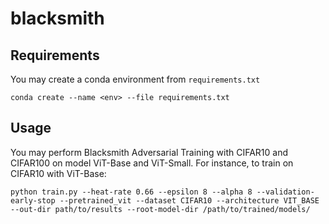 # blacksmith

## Requirements
You may create a conda environment from `requirements.txt`
```
conda create --name <env> --file requirements.txt
```
## Usage
You may perform Blacksmith Adversarial Training with CIFAR10 and CIFAR100 on model ViT-Base and ViT-Small. For instance, to train on CIFAR10 with ViT-Base:
```
python train.py --heat-rate 0.66 --epsilon 8 --alpha 8 --validation-early-stop --pretrained_vit --dataset CIFAR10 --architecture VIT_BASE --out-dir path/to/results --root-model-dir /path/to/trained/models/
```
